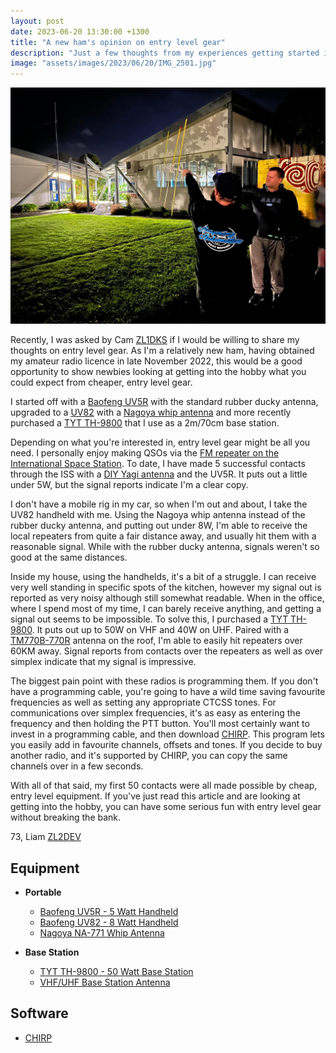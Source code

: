 ```yaml
---
layout: post
date: 2023-06-20 13:30:00 +1300
title: "A new ham's opinion on entry level gear"
description: "Just a few thoughts from my experiences getting started in amateur radio."
image: "assets/images/2023/06/20/IMG_2501.jpg"
---
```

![](/assets/images/2023/06/20/IMG_2501.jpg)

Recently, I was asked by Cam [ZL1DKS][zl1dks] if I would be willing to share my thoughts on entry level gear. As I'm a relatively new ham, having obtained my amateur radio licence in late November 2022, this would be a good opportunity to show newbies looking at getting into the hobby what you could expect from cheaper, entry level gear.

I started off with a [Baofeng UV5R][uv5r] with the standard rubber ducky antenna, upgraded to a [UV82][uv82] with a [Nagoya whip antenna][na771] and more recently purchased a [TYT TH-9800][th9800] that I use as a 2m/70cm base station.

Depending on what you're interested in, entry level gear might be all you need. I personally enjoy making QSOs via the [FM repeater on the International Space Station][iss-repeater]. To date, I have made 5 successful contacts through the ISS with a [DIY Yagi antenna][image] and the UV5R. It puts out a little under 5W, but the signal reports indicate I'm a clear copy.

I don't have a mobile rig in my car, so when I'm out and about, I take the UV82 handheld with me. Using the Nagoya whip antenna instead of the rubber ducky antenna, and putting out under 8W, I'm able to receive the local repeaters from quite a fair distance away, and usually hit them with a reasonable signal. While with the rubber ducky antenna, signals weren't so good at the same distances.

Inside my house, using the handhelds, it's a bit of a struggle. I can receive very well standing in specific spots of the kitchen, however my signal out is reported as very noisy although still somewhat readable. When in the office, where I spend most of my time, I can barely receive anything, and getting a signal out seems to be impossible. To solve this, I purchased a [TYT TH-9800][th9800]. It puts out up to 50W on VHF and 40W on UHF. Paired with a [TM770B-770R][tm770b] antenna on the roof, I'm able to easily hit repeaters over 60KM away. Signal reports from contacts over the repeaters as well as over simplex indicate that my signal is impressive.

The biggest pain point with these radios is programming them. If you don't have a programming cable, you're going to have a wild time saving favourite frequencies as well as setting any appropriate CTCSS tones. For communications over simplex frequencies, it's as easy as entering the frequency and then holding the PTT button. You'll most certainly want to invest in a programming cable, and then download [CHIRP][chirp]. This program lets you easily add in favourite channels, offsets and tones. If you decide to buy another radio, and it's supported by CHIRP, you can copy the same channels over in a few seconds.

With all of that said, my first 50 contacts were all made possible by cheap, entry level equipment. If you've just read this article and are looking at getting into the hobby, you can have some serious fun with entry level gear without breaking the bank.

73, Liam [ZL2DEV][zl2dev]

## Equipment

- **Portable**
  - [Baofeng UV5R - 5 Watt Handheld][uv5r]
  - [Baofeng UV82 - 8 Watt Handheld][uv82]
  - [Nagoya NA-771 Whip Antenna][na771]

- **Base Station**
  - [TYT TH-9800 - 50 Watt Base Station][th9800]
  - [VHF/UHF Base Station Antenna][tm770b]

## Software

- [CHIRP][chirp]

[image]: /assets/images/2023/06/20/IMG_2501.jpg
[zl2dev]: https://qrz.com/db/zl2dev
[zl1dks]: https://qrz.com/db/zl1dks
[uv5r]: https://techoman.co.nz/collections/amateur-mobile-radios/products/baofeng-uv-5r-5w-ham-walkie-talkie-dual-vhf-uhf
[uv82]: https://techoman.co.nz/collections/amateur-mobile-radios/products/baofeng-uv-82-8-watt-ham-walkie-talkie-dual-vhf-uhf
[na771]: https://techoman.co.nz/products/techoman-na-771-antenna-black-sma-f-dual-band-144-430mhz-flexi-antenna
[th9800]: https://techoman.co.nz/products/tyt-th-9800-plus-50w-mobile-transceiver-vhf-uhf-quad-band-ham-radio-with-airband
[tm770b]: https://techoman.co.nz/products/techoman-vhf-uhf-complete-base-station-antenna-tm770b-770r-antenna-20-metres
[iss-repeater]: https://www.amsat.org/amateur-radio-on-the-iss/
[chirp]: https://chirp.danplanet.com/
